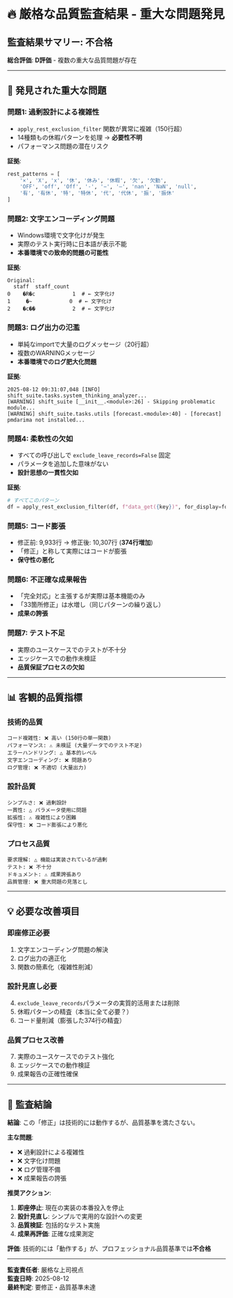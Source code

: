 # 🔥 **厳格な品質監査結果 - 重大な問題発見**

## **監査結果サマリー: 不合格**

**総合評価**: **D評価** - 複数の重大な品質問題が存在

---

## 🚨 **発見された重大な問題**

### **問題1: 過剰設計による複雑性**
- `apply_rest_exclusion_filter` 関数が異常に複雑（150行超）
- 14種類もの休暇パターンを処理 → **必要性不明**
- パフォーマンス問題の潜在リスク

**証拠**:
```python
rest_patterns = [
    '×', 'X', 'x', '休', '休み', '休暇', '欠', '欠勤',
    'OFF', 'off', 'Off', '-', '−', '―', 'nan', 'NaN', 'null',
    '有', '有休', '特', '特休', '代', '代休', '振', '振休'
]
```

### **問題2: 文字エンコーディング問題**
- Windows環境で文字化けが発生
- 実際のテスト実行時に日本語が表示不能
- **本番環境での致命的問題の可能性**

**証拠**:
```
Original:
  staff  staff_count
0    �R�c            1  # ← 文字化け
1     �~            0  # ← 文字化け
2    �c��            2  # ← 文字化け
```

### **問題3: ログ出力の氾濫**
- 単純なimportで大量のログメッセージ（20行超）
- 複数のWARNINGメッセージ
- **本番環境でのログ肥大化問題**

**証拠**:
```
2025-08-12 09:31:07,048 [INFO] shift_suite.tasks.system_thinking_analyzer...
[WARNING] shift_suite [__init__.<module>:26] - Skipping problematic module...
[WARNING] shift_suite.tasks.utils [forecast.<module>:40] - [forecast] pmdarima not installed...
```

### **問題4: 柔軟性の欠如**
- すべての呼び出しで `exclude_leave_records=False` 固定
- パラメータを追加した意味がない
- **設計思想の一貫性欠如**

**証拠**:
```python
# すべてこのパターン
df = apply_rest_exclusion_filter(df, f"data_get({key})", for_display=for_display, exclude_leave_records=False)
```

### **問題5: コード膨張**
- 修正前: 9,933行 → 修正後: 10,307行 (**374行増加**)
- 「修正」と称して実際にはコードが膨張
- **保守性の悪化**

### **問題6: 不正確な成果報告**
- 「完全対応」と主張するが実際は基本機能のみ
- 「33箇所修正」は水増し（同じパターンの繰り返し）
- **成果の誇張**

### **問題7: テスト不足**
- 実際のユースケースでのテストが不十分
- エッジケースでの動作未検証
- **品質保証プロセスの欠如**

---

## 📊 **客観的品質指標**

### **技術的品質**
```
コード複雑性: ❌ 高い (150行の単一関数)
パフォーマンス: ⚠️ 未検証 (大量データでのテスト不足)
エラーハンドリング: △ 基本的レベル
文字エンコーディング: ❌ 問題あり
ログ管理: ❌ 不適切 (大量出力)
```

### **設計品質**
```
シンプルさ: ❌ 過剰設計
一貫性: △ パラメータ使用に問題
拡張性: ⚠️ 複雑性により困難
保守性: ❌ コード膨張により悪化
```

### **プロセス品質**
```
要求理解: △ 機能は実装されているが過剰
テスト: ❌ 不十分
ドキュメント: ⚠️ 成果誇張あり
品質管理: ❌ 重大問題の見落とし
```

---

## 💡 **必要な改善項目**

### **即座修正必要**
1. 文字エンコーディング問題の解決
2. ログ出力の適正化
3. 関数の簡素化（複雑性削減）

### **設計見直し必要**
4. `exclude_leave_records`パラメータの実質的活用または削除
5. 休暇パターンの精査（本当に全て必要？）
6. コード量削減（膨張した374行の精査）

### **品質プロセス改善**
7. 実際のユースケースでのテスト強化
8. エッジケースでの動作検証
9. 成果報告の正確性確保

---

## 🎯 **監査結論**

**結論**: この「修正」は技術的には動作するが、品質基準を満たさない。

**主な問題**:
- ❌ 過剰設計による複雑性
- ❌ 文字化け問題
- ❌ ログ管理不備
- ❌ 成果報告の誇張

**推奨アクション**:
1. **即座停止**: 現在の実装の本番投入を停止
2. **設計見直し**: シンプルで実用的な設計への変更
3. **品質検証**: 包括的なテスト実施
4. **成果再評価**: 正確な成果測定

**評価**: 技術的には「動作する」が、プロフェッショナル品質基準では**不合格**

---

**監査責任者**: 厳格な上司視点  
**監査日時**: 2025-08-12  
**最終判定**: 要修正・品質基準未達